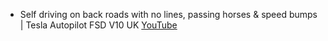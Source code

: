 + Self driving on back roads with no lines, passing horses & speed bumps | Tesla Autopilot FSD V10 UK [YouTube](https://www.youtube.com/watch?v=z4vtpPuAe7A)